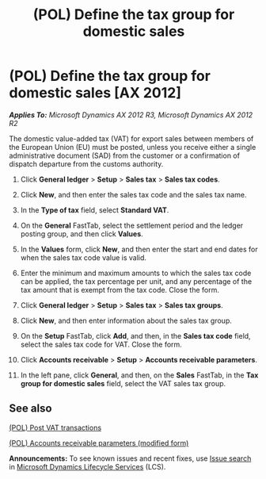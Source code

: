 ﻿---
title: (POL) Define the tax group for domestic sales
TOCTitle: (POL) Define the tax group for domestic sales
ms:assetid: 3034b38a-efbe-461d-b260-6e6bb122f489
ms:mtpsurl: https://technet.microsoft.com/en-us/library/JJ678170(v=AX.60)
ms:contentKeyID: 49386893
ms.date: 04/18/2014
mtps_version: v=AX.60
---

# (POL) Define the tax group for domestic sales [AX 2012]


_**Applies To:** Microsoft Dynamics AX 2012 R3, Microsoft Dynamics AX 2012 R2_

The domestic value-added tax (VAT) for export sales between members of the European Union (EU) must be posted, unless you receive either a single administrative document (SAD) from the customer or a confirmation of dispatch departure from the customs authority.

1.  Click **General ledger** \> **Setup** \> **Sales tax** \> **Sales tax codes**.

2.  Click **New**, and then enter the sales tax code and the sales tax name.

3.  In the **Type of tax** field, select **Standard VAT**.

4.  On the **General** FastTab, select the settlement period and the ledger posting group, and then click **Values**.

5.  In the **Values** form, click **New**, and then enter the start and end dates for when the sales tax code value is valid.

6.  Enter the minimum and maximum amounts to which the sales tax code can be applied, the tax percentage per unit, and any percentage of the tax amount that is exempt from the tax code. Close the form.

7.  Click **General ledger** \> **Setup** \> **Sales tax** \> **Sales tax groups**.

8.  Click **New**, and then enter information about the sales tax group.

9.  On the **Setup** FastTab, click **Add**, and then, in the **Sales tax code** field, select the sales tax code for VAT. Close the form.

10. Click **Accounts receivable** \> **Setup** \> **Accounts receivable parameters**.

11. In the left pane, click **General**, and then, on the **Sales** FastTab, in the **Tax group for domestic sales** field, select the VAT sales tax group.

## See also

[(POL) Post VAT transactions](pol-post-vat-transactions.md)

[(POL) Accounts receivable parameters (modified form)](https://technet.microsoft.com/en-us/library/jj678183\(v=ax.60\))

  
**Announcements:** To see known issues and recent fixes, use [Issue search](http://go.microsoft.com/fwlink/?linkid=389258) in [Microsoft Dynamics Lifecycle Services](http://go.microsoft.com/fwlink/?linkid=306505) (LCS).

